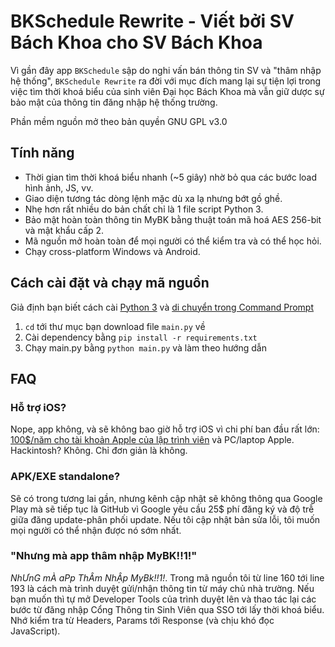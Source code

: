 # BKSchedule Rewrite - Viết bởi SV Bách Khoa cho SV Bách Khoa
Vì gần đây app `BKSchedule` sập do nghi vấn bán thông tin SV và "thâm nhập hệ thống", `BKSchedule Rewrite` ra đời với mục đích mang lại sự tiện lợi trong việc tìm thời khoá biểu của sinh viên Đại học Bách Khoa mà vẫn giữ dược sự bảo mật của thông tin đăng nhập hệ thống trường.

Phần mềm nguồn mở theo bản quyền GNU GPL v3.0

## Tính năng
* Thời gian tìm thời khoá biểu nhanh (~5 giây) nhờ bỏ qua các bước load hình ảnh, JS, vv.
* Giao diện tương tác dòng lệnh mặc dù xa lạ nhưng bớt gồ ghề.
* Nhẹ hơn rất nhiều do bản chất chỉ là 1 file script Python 3.
* Bảo mật hoàn toàn thông tin MyBK bằng thuật toán mã hoá AES 256-bit và mật khẩu cấp 2.
* Mã nguồn mở hoàn toàn để mọi người có thể kiểm tra và có thể học hỏi.
* Chạy cross-platform Windows và Android.

## Cách cài đặt và chạy mã nguồn
Giả định bạn biết cách cài [Python 3](https://www.python.org/) và [di chuyển trong Command Prompt](https://gocinfo.com/tim-hieu-command-prompt-cac-lenh-cmd-thong-dung-tren-windows-part-1.html#1-Lenh-cd-di-chuyen-den-mot-vi-tri-thu-muc-bat-ki) 

1. `cd` tới thư mục bạn download file `main.py` về
2. Cài dependency bằng `pip install -r requirements.txt`
3. Chạy main.py bằng `python main.py` và làm theo hướng dẫn

## FAQ
### Hỗ trợ iOS?
Nope, app không, và sẽ không bao giờ hỗ trợ iOS vì chi phí ban đầu rất lớn: [100$/năm cho tài khoản Apple của lập trình viên](https://developer.apple.com/support/compare-memberships/) và PC/laptop Apple. Hackintosh? Không. Chỉ đơn giản là không.
### APK/EXE standalone?
Sẽ có trong tương lai gần, nhưng kênh cập nhật sẽ không thông qua Google Play mà sẽ tiếp tục là GitHub vì Google yêu cầu 25$ phí đăng ký và độ trễ giữa đăng update-phân phối update. Nếu tôi cập nhật bản sửa lỗi, tôi muốn mọi người có thể nhận được nó sớm nhất.
### "Nhưng mà app thâm nhập MyBK!!1!"
*NhƯnG mÀ aPp ThÂm NhẬp MyBk!!1!*. Trong mã nguồn tôi từ line 160 tới line 193 là cách mà trình duyệt gửi/nhận thông tin từ máy chủ nhà trường. Nếu bạn muốn thì tự mở Developer Tools của trình duyệt lên và thao tác lại các bước từ đăng nhập Cổng Thông tin Sinh Viên qua SSO tới lấy thời khoá biểu. Nhớ kiểm tra từ Headers, Params tới Response (và chịu khó đọc JavaScript). 